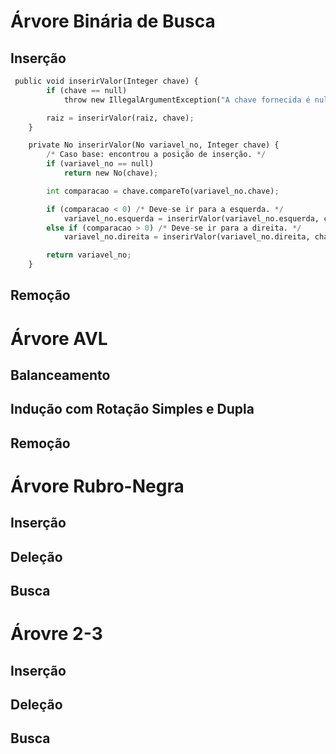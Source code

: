 # Árvore Binária de Busca

## Inserção

```python
 public void inserirValor(Integer chave) {
        if (chave == null)
            throw new IllegalArgumentException("A chave fornecida é null!");

        raiz = inserirValor(raiz, chave);
    }

    private No inserirValor(No variavel_no, Integer chave) {
        /* Caso base: encontrou a posição de inserção. */
        if (variavel_no == null)
            return new No(chave);

        int comparacao = chave.compareTo(variavel_no.chave);

        if (comparacao < 0) /* Deve-se ir para a esquerda. */
            variavel_no.esquerda = inserirValor(variavel_no.esquerda, chave);
        else if (comparacao > 0) /* Deve-se ir para a direita. */
            variavel_no.direita = inserirValor(variavel_no.direita, chave);

        return variavel_no;
    }
```

## Remoção

# Árvore AVL

## Balanceamento

## Indução com Rotação Simples e Dupla

## Remoção

# Árvore Rubro-Negra

## Inserção

##  Deleção

## Busca

# Árovre 2-3

## Inserção

## Deleção

## Busca
